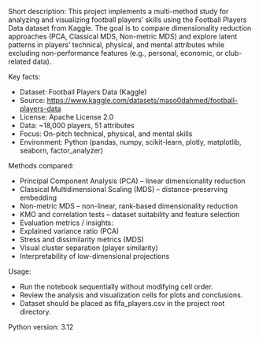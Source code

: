 Short description:
This project implements a multi-method study for analyzing and visualizing football players’ skills using the Football Players Data dataset from Kaggle.
The goal is to compare dimensionality reduction approaches (PCA, Classical MDS, Non-metric MDS) and explore latent patterns in players’ technical, physical, and mental attributes while excluding non-performance features (e.g., personal, economic, or club-related data).

Key facts:
- Dataset: Football Players Data (Kaggle)
- Source: https://www.kaggle.com/datasets/maso0dahmed/football-players-data
- License: Apache License 2.0
- Data: ~18,000 players, 51 attributes
- Focus: On-pitch technical, physical, and mental skills
- Environment: Python (pandas, numpy, scikit-learn, plotly, matplotlib, seaborn, factor_analyzer)

Methods compared:
- Principal Component Analysis (PCA) – linear dimensionality reduction
- Classical Multidimensional Scaling (MDS) – distance-preserving embedding
- Non-metric MDS – non-linear, rank-based dimensionality reduction
- KMO and correlation tests – dataset suitability and feature selection
- Evaluation metrics / insights:
- Explained variance ratio (PCA)
- Stress and dissimilarity metrics (MDS)
- Visual cluster separation (player similarity)
- Interpretability of low-dimensional projections

Usage:
- Run the notebook sequentially without modifying cell order.
- Review the analysis and visualization cells for plots and conclusions.
- Dataset should be placed as fifa_players.csv in the project root directory.

Python version: 3.12